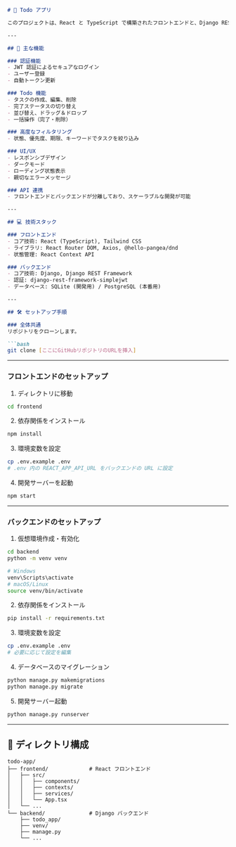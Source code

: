 ````markdown
# 📝 Todo アプリ

このプロジェクトは、React と TypeScript で構築されたフロントエンドと、Django REST API で構築されたバックエンドで構成される、モダンな Todo 管理アプリケーションです。

---

## 🚀 主な機能

### 認証機能
- JWT 認証によるセキュアなログイン
- ユーザー登録
- 自動トークン更新

### Todo 機能
- タスクの作成、編集、削除
- 完了ステータスの切り替え
- 並び替え、ドラッグ＆ドロップ
- 一括操作（完了・削除）

### 高度なフィルタリング
- 状態、優先度、期限、キーワードでタスクを絞り込み

### UI/UX
- レスポンシブデザイン
- ダークモード
- ローディング状態表示
- 親切なエラーメッセージ

### API 連携
- フロントエンドとバックエンドが分離しており、スケーラブルな開発が可能

---

## 💻 技術スタック

### フロントエンド
- コア技術: React (TypeScript), Tailwind CSS
- ライブラリ: React Router DOM, Axios, @hello-pangea/dnd
- 状態管理: React Context API

### バックエンド
- コア技術: Django, Django REST Framework
- 認証: django-rest-framework-simplejwt
- データベース: SQLite (開発用) / PostgreSQL (本番用)

---

## 🛠 セットアップ手順

### 全体共通
リポジトリをクローンします。

```bash
git clone [ここにGitHubリポジトリのURLを挿入]
````

---

### フロントエンドのセットアップ

1. ディレクトリに移動

```bash
cd frontend
```

2. 依存関係をインストール

```bash
npm install
```

3. 環境変数を設定

```bash
cp .env.example .env
# .env 内の REACT_APP_API_URL をバックエンドの URL に設定
```

4. 開発サーバーを起動

```bash
npm start
```

---

### バックエンドのセットアップ

1. 仮想環境作成・有効化

```bash
cd backend
python -m venv venv

# Windows
venv\Scripts\activate
# macOS/Linux
source venv/bin/activate
```

2. 依存関係をインストール

```bash
pip install -r requirements.txt
```

3. 環境変数を設定

```bash
cp .env.example .env
# 必要に応じて設定を編集
```

4. データベースのマイグレーション

```bash
python manage.py makemigrations
python manage.py migrate
```

5. 開発サーバー起動

```bash
python manage.py runserver
```

---

## 📁 ディレクトリ構成

```plaintext
todo-app/
├── frontend/             # React フロントエンド
│   ├── src/
│   │   ├── components/
│   │   ├── contexts/
│   │   ├── services/
│   │   └── App.tsx
│   └── ...
└── backend/              # Django バックエンド
    ├── todo_app/
    ├── venv/
    ├── manage.py
    └── ...
```

